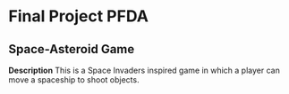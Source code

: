 # Final Project PFDA 

## Space-Asteroid Game
**Description**
This is a Space Invaders inspired game in which a player can move a spaceship to shoot objects.
